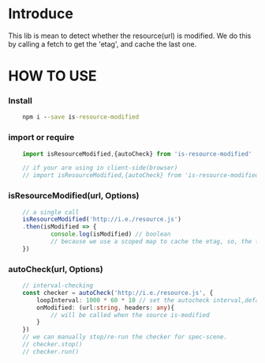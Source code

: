 # Introduce
   This lib is mean to detect whether the resource(url) is modified. We do this by calling a fetch to get the 'etag', and cache the last one.


# HOW TO USE

### Install
```cmd
    npm i --save is-resource-modified
```

### import or require
```js
    import isResourceModified,{autoCheck} from 'is-resource-modified'

    // if your are using in client-side(browser)
    // import isResourceModified,{autoCheck} from 'is-resource-modified/dist/lib/is-resource-modified-browser'
```

### isResourceModified(url, Options)
```ts
    // a single call
    isResourceModified('http://i.e./resource.js')
    .then(isModified => {
            console.log(isModified) // boolean
            // because we use a scoped map to cache the etag, so, the first-call will always be a false
    })
```


### autoCheck(url, Options)
```ts
    // interval-checking
    const checker = autoCheck('http://i.e./resource.js', {
        loopInterval: 1000 * 60 * 10 // set the autocheck interval,default to be 10min
        onModified: (url:string, headers: any){
            // will be called when the source is-modified
        }
    })
    // we can manually stop/re-run the checker for spec-scene.
    // checker.stop()
    // checker.run()
    
```